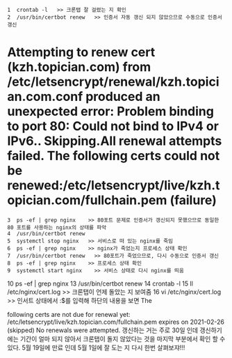     1  crontab -l   >> 크론탭 잘 걸렸는 지 확인
    2  /usr/bin/certbot renew   >> 인증서 자동 갱신 되지 않았으므로 수동으로 인증서 갱신
# Attempting to renew cert (kzh.topician.com) from /etc/letsencrypt/renewal/kzh.topician.com.conf produced an unexpected error: Problem binding to port 80: Could not bind to IPv4 or IPv6.. Skipping.All renewal attempts failed. The following certs could not be renewed:/etc/letsencrypt/live/kzh.topician.com/fullchain.pem (failure)     
    3  ps -ef | grep nginx    >> 80포트 문제로 인증서가 갱신되지 못했으므로 동일한 80 포트를 사용하는 nginx의 상태를 파악
    4  /usr/bin/certbot renew   
    5  systemctl stop nginx   >> 서비스로 떠 있는 nginx를 죽임
    6  ps -ef | grep nginx    >> nginx가 죽었는지 프로세스 상태 확인
    7  /usr/bin/certbot renew   >> 80포트가 죽었으므로, 다시 수동으로 인증서 갱신
    8  ps -ef | grep nginx    >> 프로세스 상태 확인
    9  systemctl start nginx    >> 서비스 상태로 다시 nginx를 띄움
   10  ps -ef | grep nginx
   13  /usr/bin/certbot renew
   14  crontab -l
   15  ll /etc/nginx/cert.log   >> 크론탭이 언제 돌았는 지 보여줌
   16  vi /etc/nginx/cert.log   >> 인서트 상태에서 :$를 입력해 하단의 내용을 보면 The 
   
   following certs are not due for renewal yet:
   /etc/letsencrypt/live/kzh.topician.com/fullchain.pem expires on 2021-02-26 (skipped)
   No renewals were attempted. 갱신하는 거는 주로 30일 인데 갱신하기에는 기간이 얼마 되지 않아서 크론탭이 돌지 않았다는 것을 마지막 부분에서 확인 할 수 있다.
   5월 19일에 만료 인데 5월 1일에 잘 도는 지 다시 한번 살펴보쟈!!!
